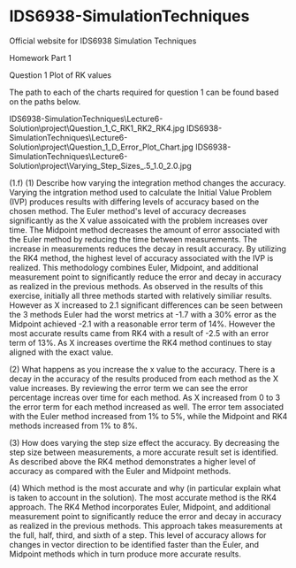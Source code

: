 # IDS6938-SimulationTechniques
Official website for IDS6938 Simulation Techniques

Homework Part 1

Question 1 Plot of RK values

The path to each of the charts required for question 1 can be found based on the paths below.

IDS6938-SimulationTechniques\Lecture6-Solution\project\Question_1_C_RK1_RK2_RK4.jpg
IDS6938-SimulationTechniques\Lecture6-Solution\project\Question_1_D_Error_Plot_Chart.jpg
IDS6938-SimulationTechniques\Lecture6-Solution\project\Varying_Step_Sizes_.5_1.0_2.0.jpg

(1.f)
(1) Describe how varying the integration method changes the accuracy. 
Varying the intgration method used to calculate the Initial Value Problem (IVP) produces results with differing levels of accuracy based on the chosen method.  The Euler method's 
level of accuracy decreases significantly as the X value assoicated with the problem increases over time.  The Midpoint method decreases the amount of error associated with
the Euler method by reducing the time between measurements.  The increase in measurements reduces the decay in result accuracy.  By utilizing the RK4 method, the highest
level of accuracy associated with the IVP is realized.  This methodology combines Euler, Midpoint, and additional measurement point to significantly reduce the error and 
decay in accuracy as realized in the previous methods.  As observed in the results of this exercise, initially all three methods started with relatively similiar results.  However as 
X increased to 2.1 significant differences can be seen between the 3 methods Euler had the worst metrics at -1.7 with a 30% error as the Midpoint achieved -2.1 with a reasonable 
error term of 14%.  However the most accurate results came from RK4 with a result of -2.5 with an error term of 13%.  As X increases overtime the RK4 method continues to stay
aligned with the exact value.

(2) What happens as you increase the x value to the accuracy. 
There is a decay in the accuracy of the results produced from each method as the X value increases.  By reviewing the error term we can see the error percentage increas over
time for each method.  As X increased from 0 to 3 the error term for each method increased as well.  The error tem associated with the Euler method increased from 1% to 5%, while 
the Midpoint and RK4 methods increased from 1% to 8%.

(3) How does varying the step size effect the accuracy. 
By decreasing the step size between measurements, a more accurate result set is identified.  As described above the RK4 method demonstrates a higher level of accuracy as compared
with the Euler and Midpoint methods. 

(4) Which method is the most accurate and why (in particular explain what is taken to account in the solution).
The most accurate method is the RK4 approach.  The RK4 Method incorporates Euler, Midpoint, and additional measurement point to significantly reduce the error and 
decay in accuracy as realized in the previous methods.  This approach takes measurements at the full, half, third, and sixth of a step.  This level of accuracy allows for changes in vector 
direction to be identified faster than the Euler, and Midpoint methods which in turn produce more accurate results.
